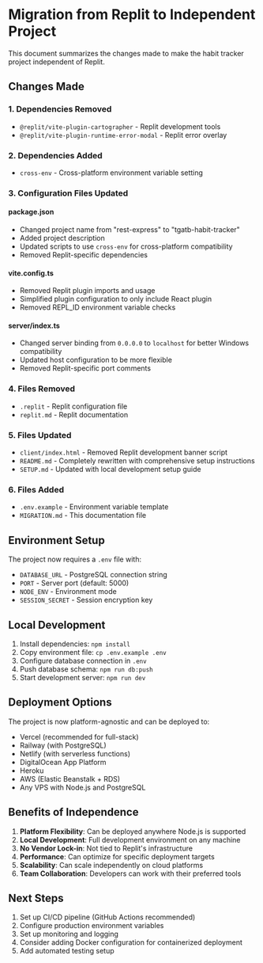 # Migration from Replit to Independent Project

This document summarizes the changes made to make the habit tracker project independent of Replit.

## Changes Made

### 1. Dependencies Removed
- `@replit/vite-plugin-cartographer` - Replit development tools
- `@replit/vite-plugin-runtime-error-modal` - Replit error overlay

### 2. Dependencies Added
- `cross-env` - Cross-platform environment variable setting

### 3. Configuration Files Updated

#### package.json
- Changed project name from "rest-express" to "tgatb-habit-tracker"
- Added project description
- Updated scripts to use `cross-env` for cross-platform compatibility
- Removed Replit-specific dependencies

#### vite.config.ts
- Removed Replit plugin imports and usage
- Simplified plugin configuration to only include React plugin
- Removed REPL_ID environment variable checks

#### server/index.ts
- Changed server binding from `0.0.0.0` to `localhost` for better Windows compatibility
- Updated host configuration to be more flexible
- Removed Replit-specific port comments

### 4. Files Removed
- `.replit` - Replit configuration file
- `replit.md` - Replit documentation

### 5. Files Updated
- `client/index.html` - Removed Replit development banner script
- `README.md` - Completely rewritten with comprehensive setup instructions
- `SETUP.md` - Updated with local development setup guide

### 6. Files Added
- `.env.example` - Environment variable template
- `MIGRATION.md` - This documentation file

## Environment Setup

The project now requires a `.env` file with:
- `DATABASE_URL` - PostgreSQL connection string
- `PORT` - Server port (default: 5000)
- `NODE_ENV` - Environment mode
- `SESSION_SECRET` - Session encryption key

## Local Development

1. Install dependencies: `npm install`
2. Copy environment file: `cp .env.example .env`
3. Configure database connection in `.env`
4. Push database schema: `npm run db:push`
5. Start development server: `npm run dev`

## Deployment Options

The project is now platform-agnostic and can be deployed to:
- Vercel (recommended for full-stack)
- Railway (with PostgreSQL)
- Netlify (with serverless functions)
- DigitalOcean App Platform
- Heroku
- AWS (Elastic Beanstalk + RDS)
- Any VPS with Node.js and PostgreSQL

## Benefits of Independence

1. **Platform Flexibility**: Can be deployed anywhere Node.js is supported
2. **Local Development**: Full development environment on any machine
3. **No Vendor Lock-in**: Not tied to Replit's infrastructure
4. **Performance**: Can optimize for specific deployment targets
5. **Scalability**: Can scale independently on cloud platforms
6. **Team Collaboration**: Developers can work with their preferred tools

## Next Steps

1. Set up CI/CD pipeline (GitHub Actions recommended)
2. Configure production environment variables
3. Set up monitoring and logging
4. Consider adding Docker configuration for containerized deployment
5. Add automated testing setup
